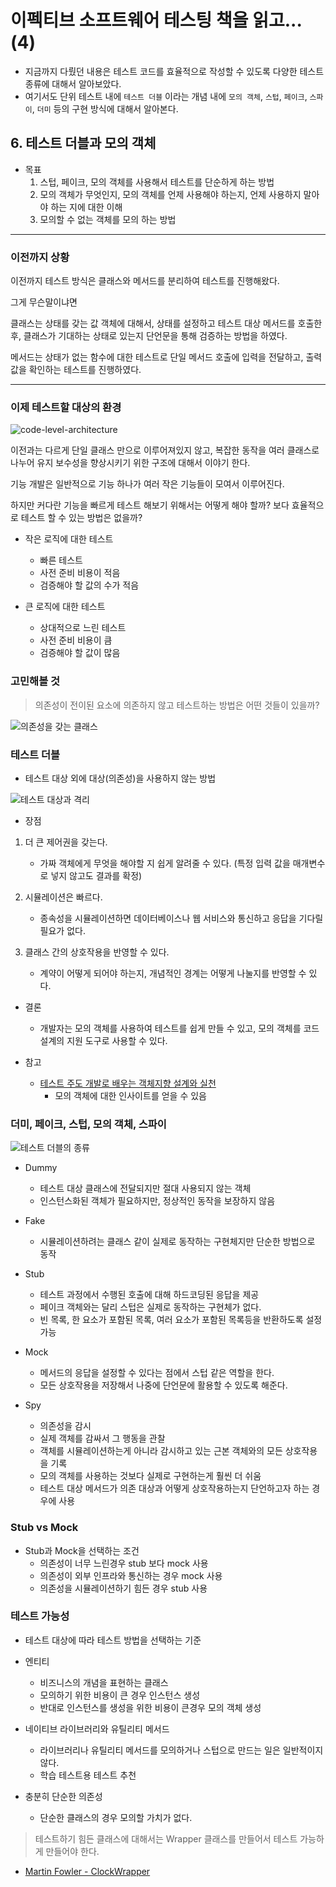 # 이펙티브 소프트웨어 테스팅 책을 읽고... (4)

- 지금까지 다뤘던 내용은 테스트 코드를 효율적으로 작성할 수 있도록 다양한 테스트 종류에 대해서 알아보았다.
- 여기서도 단위 테스트 내에 `테스트 더블` 이라는 개념 내에 `모의 객체`, `스텁`, `페이크`, `스파이`, `더미` 등의 구현 방식에 대해서 알아본다.

## 6. 테스트 더블과 모의 객체

- 목표
  1. 스텁, 페이크, 모의 객체를 사용해서 테스트를 단순하게 하는 방법
  2. 모의 객체가 무엇인지, 모의 객체를 언제 사용해야 하는지, 언제 사용하지 말아야 하는 지에 대한 이해
  3. 모의할 수 없는 객체를 모의 하는 방법

---

### 이전까지 상황

이전까지 테스트 방식은 클래스와 메서드를 분리하여 테스트를 진행해왔다.

그게 무슨말이냐면 

클래스는 상태를 갖는 값 객체에 대해서, 상태를 설정하고 테스트 대상 메서드를 호출한 후, 클래스가 기대하는 상태로 있는지 단언문을 통해 검증하는 방법을 하였다.

메서드는 상태가 없는 함수에 대한 테스트로 단일 메서드 호출에 입력을 전달하고, 출력 값을 확인하는 테스트를 진행하였다.

---

### 이제 테스트할 대상의 환경

![code-level-architecture](20230614-images/class-level-architecture.png)

이전과는 다르게 단일 클래스 만으로 이루어져있지 않고, 복잡한 동작을 여러 클래스로 나누어 유지 보수성을 향상시키기 위한 구조에 대해서 이야기 한다.

기능 개발은 일반적으로 기능 하나가 여러 작은 기능들이 모여서 이루어진다.

하지만 커다란 기능을 빠르게 테스트 해보기 위해서는 어떻게 해야 할까? 보다 효율적으로 테스트 할 수 있는 방법은 없을까?

- 작은 로직에 대한 테스트
  - 빠른 테스트
  - 사전 준비 비용이 적음
  - 검증해야 할 값의 수가 적음

- 큰 로직에 대한 테스트
  - 상대적으로 느린 테스트
  - 사전 준비 비용이 큼
  - 검증해야 할 값이 많음

### 고민해볼 것

> 의존성이 전이된 요소에 의존하지 않고 테스트하는 방법은 어떤 것들이 있을까?

![의존성을 갖는 클래스](20230614-images/dependency-class.png)

### 테스트 더블

- 테스트 대상 외에 대상(의존성)을 사용하지 않는 방법

![테스트 대상과 격리](20230614-images/dependency-isolation-class.png)

- 장점

1. 더 큰 제어권을 갖는다.
   - 가짜 객체에게 무엇을 해야할 지 쉽게 알려줄 수 있다.
     (특정 입력 값을 매개변수로 넣지 않고도 결과를 확정)

2. 시뮬레이션은 빠르다.
   - 종속성을 시뮬레이션하면 데이터베이스나 웹 서비스와 통신하고 응답을 기다릴 필요가 없다.

3. 클래스 간의 상호작용을 반영할 수 있다.
    - 계약이 어떻게 되어야 하는지, 개념적인 경계는 어떻게 나눌지를 반영할 수 있다.

- 결론
  - 개발자는 모의 객체를 사용하여 테스트를 쉽게 만들 수 있고, 모의 객체를 코드 설계의 지원 도구로 사용할 수 있다.


- 참고
  - [테스트 주도 개발로 배우는 객체지향 설계와 실천](https://product.kyobobook.co.kr/detail/S000001032969)
    - 모의 객체에 대한 인사이트를 얻을 수 있음

### 더미, 페이크, 스텁, 모의 객체, 스파이

![테스트 더블의 종류](20230614-images/test-double-classification.png)

- Dummy 
  - 테스트 대상 클래스에 전달되지만 절대 사용되지 않는 객체 
  - 인스턴스화된 객체가 필요하지만, 정상적인 동작을 보장하지 않음

- Fake
  - 시뮬레이션하려는 클래스 같이 실제로 동작하는 구현체지만 단순한 방법으로 동작

- Stub
  - 테스트 과정에서 수행된 호출에 대해 하드코딩된 응답을 제공
  - 페이크 객체와는 달리 스텁은 실제로 동작하는 구현체가 없다. 
  - 빈 목록, 한 요소가 포함된 목록, 여러 요소가 포함된 목록등을 반환하도록 설정가능

- Mock
  - 메서드의 응답을 설정할 수 있다는 점에서 스텁 같은 역할을 한다. 
  - 모든 상호작용을 저장해서 나중에 단언문에 활용할 수 있도록 해준다.

- Spy
  - 의존성을 감시 
  - 실제 객체를 감싸서 그 행동을 관찰 
  - 객체를 시뮬레이션하는게 아니라 감시하고 있는 근본 객체와의 모든 상호작용을 기록 
  - 모의 객체를 사용하는 것보다 실제로 구현하는게 훨씬 더 쉬움 
  - 테스트 대상 메서드가 의존 대상과 어떻게 상호작용하는지 단언하고자 하는 경우에 사용


### Stub vs Mock

- Stub과 Mock을 선택하는 조건 
  - 의존성이 너무 느린경우 stub 보다 mock 사용 
  - 의존성이 외부 인프라와 통신하는 경우 mock 사용 
  - 의존성을 시뮬레이션하기 힘든 경우 stub 사용


### 테스트 가능성

- 테스트 대상에 따라 테스트 방법을 선택하는 기준

- 엔티티
  - 비즈니스의 개념을 표현하는 클래스 
  - 모의하기 위한 비용이 큰 경우 인스턴스 생성 
  - 반대로 인스턴스를 생성을 위한 비용이 큰경우 모의 객체 생성

- 네이티브 라이브러리와 유틸리티 메서드
  - 라이브러리나 유틸리티 메서드를 모의하거나 스텁으로 만드는 일은 일반적이지 않다. 
  - 학습 테스트용 테스트 추천

- 충분히 단순한 의존성
  - 단순한 클래스의 경우 모의할 가치가 없다.

> 테스트하기 힘든 클래스에 대해서는 Wrapper 클래스를 만들어서 테스트 가능하게 만들어야 한다.

- [Martin Fowler - ClockWrapper](https://martinfowler.com/bliki/ClockWrapper.html)